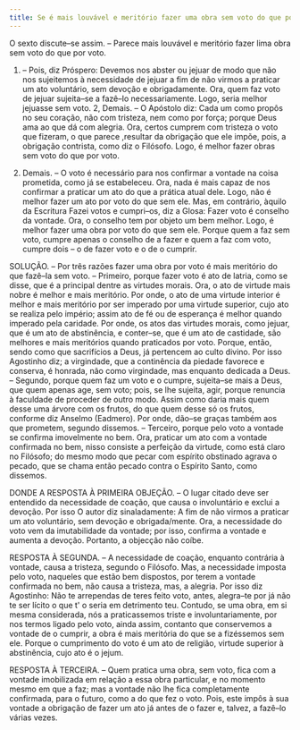 ```yaml
---
title: Se é mais louvável e meritório fazer uma obra sem voto do que por voto
---
```


O sexto discute–se assim. – Parece mais louvável e meritório fazer lima obra sem voto do que por voto.  

1. – Pois, diz Próspero: Devemos nos abster ou jejuar de modo que não nos sujeitemos à necessidade de jejuar a fim de não virmos a praticar um ato voluntário, sem devoção e obrigadamente. Ora, quem faz voto de jejuar sujeita–se a fazê–Io necessariamente. Logo, seria melhor jejuasse sem voto.  2, Demais. – O Apóstolo diz: Cada um como propôs no seu coração, não com tristeza, nem como por força; porque Deus ama ao que dá com alegria. Ora, certos cumprem com tristeza o voto que fizeram, o que parece ,resultar da obrigação que ele impõe, pois, a obrigação contrista, como diz o Filósofo. Logo, é melhor fazer obras sem voto do que por voto. 

3. Demais. – O voto é necessário para nos confirmar a vontade na coisa prometida, como já se estabeleceu. Ora, nada é mais capaz de nos confirmar a praticar um ato do que a prática atual dele. Logo, não é melhor fazer um ato por voto do que sem ele.  Mas, em contrário, àquilo da Escritura Fazei votos e cumpri–os, diz a Glosa: Fazer voto é conselho da vontade. Ora, o conselho tem por objeto um bem melhor. Logo, é melhor fazer uma obra por voto do que sem ele. Porque quem a faz sem voto, cumpre apenas o conselho de a fazer e quem a faz com voto, cumpre dois – o de fazer voto e o de o cumprir.  

SOLUÇÃO. – Por três razões fazer uma obra por voto é mais meritório do que fazê–Ia sem voto. – Primeiro, porque fazer voto é ato de latria, como se disse, que é a principal dentre as virtudes morais. Ora, o ato de virtude mais nobre é melhor e mais meritório. Por onde, o ato de uma virtude interior é melhor e mais meritório por ser imperado por uma virtude superior, cujo ato se realiza pelo império; assim ato de fé ou de esperança é melhor quando imperado pela caridade. Por onde, os atos das virtudes morais, como jejuar, que é um ato de abstinência, e conter–se, que é um ato de castidade, são melhores e mais meritórios quando praticados por voto. Porque, então, sendo como que sacrifícios a Deus, já pertencem ao culto divino. Por isso Agostinho diz; a virgindade, que a continência da piedade favorece e conserva, é honrada, não como virgindade, mas enquanto dedicada a Deus. – Segundo, porque quem faz um voto e o cumpre, sujeita–se mais a Deus, que quem apenas age, sem voto; pois, se lhe sujeita, agir, porque renuncia à faculdade de proceder de outro modo. Assim como daria mais quem desse uma árvore com os frutos, do que quem desse só os frutos, conforme diz Anselmo (Eadmero). Por onde, dão–se graças também aos que prometem, segundo dissemos. – Terceiro, porque pelo voto a vontade se confirma imovelmente no bem. Ora, praticar um ato com a vontade confirmada no bem, nisso consiste a perfeição da virtude, como está claro no Filósofo; do mesmo modo que pecar com espírito obstinado agrava o pecado, que se chama então pecado contra o Espírito Santo, como dissemos.  

DONDE A RESPOSTA À PRIMEIRA OBJEÇÃO. – O lugar citado deve ser entendido da necessidade de coação, que causa o involuntário e exclui a devoção. Por isso O autor diz sinaladamente: A fim de não virmos a praticar um ato voluntário, sem devoção e obrigada/mente. Ora, a necessidade do voto vem da imutabilidade da vontade; por isso, confirma a vontade e aumenta a devoção. Portanto, a objecção não coíbe.  

RESPOSTA À SEGUNDA. – A necessidade de coação, enquanto contrária à vontade, causa a tristeza, segundo o Filósofo. Mas, a necessidade imposta pelo voto, naqueles que estão bem dispostos, por terem a vontade confirmada no bem, não causa a tristeza, mas, a alegria. Por isso diz Agostinho: Não te arrependas de teres feito voto, antes, alegra–te por já não te ser lícito o que t' o seria em detrimento teu. Contudo, se uma obra, em si mesma considerada, nós a praticassemos triste e involuntariamente, por nos termos ligado pelo voto, ainda assim, contanto que conservemos a vontade de o cumprir, a obra é mais meritória do que se a fizéssemos sem ele. Porque o cumprimento do voto é um ato de religião, virtude superior à abstinência, cujo ato é o jejum.  

RESPOSTA À TERCEIRA. – Quem pratica uma obra, sem voto, fica com a vontade imobilizada em relação a essa obra particular, e no momento mesmo em que a faz; mas a vontade não lhe fica completamente confirmada, para o futuro, como a do que fez o voto. Pois, este impôs à sua vontade a obrigação de fazer um ato já antes de o fazer e, talvez, a fazê–lo várias vezes.